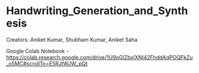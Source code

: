 # Handwriting_Generation_and_Synthesis
Creators: Aniket Kumar, Shubham Kumar, Aniket Saha  
  
Google Colab Notebook - https://colab.research.google.com/drive/1U9oGIZbxIXNI42FhddAqPOQFkZu_o5MC#scrollTo=E5RJtWJW_pQt 

